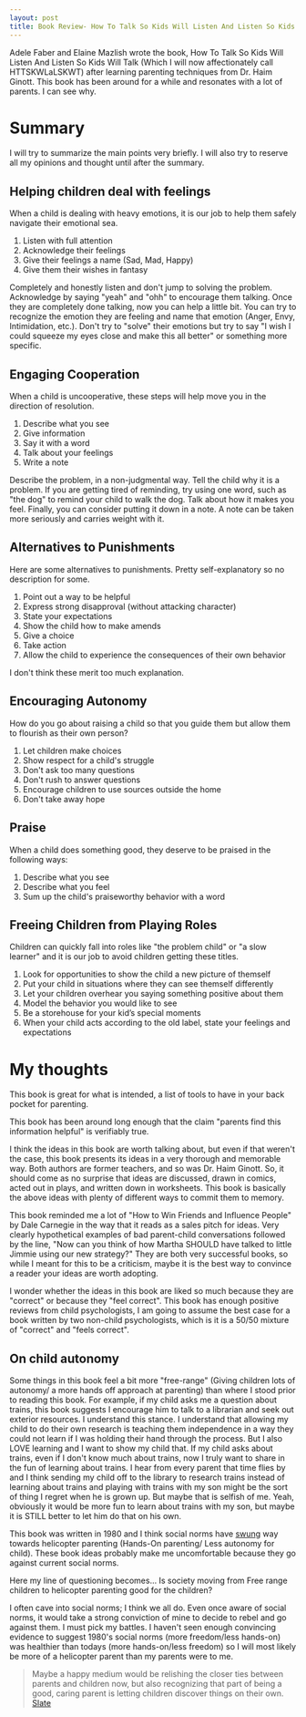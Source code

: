 ```yaml
---
layout: post
title: Book Review- How To Talk So Kids Will Listen And Listen So Kids Will Talk
---
```


Adele Faber and Elaine Mazlish wrote the book, How To Talk So Kids Will Listen And Listen So Kids Will Talk (Which I will now affectionately call HTTSKWLaLSKWT) after learning parenting techniques from Dr. Haim Ginott. 
This book has been around for a while and resonates with a lot of parents. 
I can see why. 

# Summary

I will try to summarize the main points very briefly. I will also try to reserve all my opinions and thought until after the summary.

## Helping children deal with feelings

When a child is dealing with heavy emotions, it is our job to help them safely navigate their emotional sea.

1. Listen with full attention
2. Acknowledge their feelings
3. Give their feelings a name (Sad, Mad, Happy)
4. Give them their wishes in fantasy

Completely and honestly listen and don't jump to solving the problem. Acknowledge by saying "yeah" and "ohh" to encourage them talking. Once they are completely done talking, now you can help a little bit. You can try to recognize the emotion they are feeling and name that emotion (Anger, Envy, Intimidation, etc.). Don't try to "solve" their emotions but try to say "I wish I could squeeze my eyes close and make this all better" or something more specific. 

## Engaging Cooperation

When a child is uncooperative, these steps will help move you in the direction of resolution. 

1. Describe what you see
2. Give information
3. Say it with a word
4. Talk about your feelings
5. Write a note

Describe the problem, in a non-judgmental way. Tell the child why it is a problem. If you are getting tired of reminding, try using one word, such as "the dog" to remind your child to walk the dog. Talk about how it makes you feel. Finally, you can consider putting it down in a note. A note can be taken more seriously and carries weight with it.  

## Alternatives to Punishments

Here are some alternatives to punishments. Pretty self-explanatory so no description for some. 

1. Point out a way to be helpful
2. Express strong disapproval (without attacking character)
3. State your expectations
4. Show the child how to make amends
5. Give a choice 
6. Take action
7. Allow the child to experience the consequences of their own behavior

I don't think these merit too much explanation. 

## Encouraging Autonomy 

How do you go about raising a child so that you guide them but allow them to flourish as their own person?

1. Let children make choices
2. Show respect for a child's struggle
3. Don't ask too many questions
4. Don't rush to answer questions
5. Encourage children to use sources outside the home
6. Don't take away hope

## Praise

When a child does something good, they deserve to be praised in the following ways:

1. Describe what you see
2. Describe what you feel
3. Sum up the child's praiseworthy behavior with a word

## Freeing Children from Playing Roles

Children can quickly fall into roles like "the problem child" or "a slow learner" and it is our job to avoid children getting these titles. 

1. Look for opportunities to show the child a new picture of themself
2. Put your child in situations where they can see themself differently
3. Let your children overhear you saying something positive about them
4. Model the behavior you would like to see
5. Be a storehouse for your kid’s special moments
6. When your child acts according to the old label, state your feelings and expectations

# My thoughts

This book is great for what is intended, a list of tools to have in your back pocket for parenting.

This book has been around long enough that the claim "parents find this information helpful" is verifiably true. 

I think the ideas in this book are worth talking about, but even if that weren't the case, this book presents its ideas in a very thorough and memorable way. 
Both authors are former teachers, and so was Dr. Haim Ginott. 
So, it should come as no surprise that ideas are discussed, drawn in comics, acted out in plays, and written down in worksheets. 
This book is basically the above ideas with plenty of different ways to commit them to memory.

This book reminded me a lot of "How to Win Friends and Influence People" by Dale Carnegie in the way that it reads as a sales pitch for ideas. 
Very clearly hypothetical examples of bad parent-child conversations followed by the line, "Now can you think of how Martha SHOULD have talked to little Jimmie using our new strategy?"
They are both very successful books, so while I meant for this to be a criticism, maybe it is the best way to convince a reader your ideas are worth adopting. 

I wonder whether the ideas in this book are liked so much because they are "correct" or because they "feel correct".
This book has enough positive reviews from child psychologists, I am going to assume the best case for a book written by two non-child psychologists, which is it is a 50/50 mixture of "correct" and "feels correct".

## On child autonomy
Some things in this book feel a bit more "free-range" (Giving children lots of autonomy/ a more hands off approach at parenting) than where I stood prior to reading this book. 
For example, if my child asks me a question about trains, this book suggests I encourage him to talk to a librarian and seek out exterior resources. 
I understand this stance. 
I understand that allowing my child to do their own research is teaching them independence in a way they could not learn if I was holding their hand through the process. 
But I also LOVE learning and I want to show my child that. 
If my child asks about trains, even if I don't know much about trains, now I truly want to share in the fun of learning about trains. 
I hear from every parent that time flies by and I think sending my child off to the library to research trains instead of learning about trains and playing with trains with my son might be the sort of thing I regret when he is grown up.
But maybe that is selfish of me. 
Yeah, obviously it would be more fun to learn about trains with my son, but maybe it is STILL better to let him do that on his own.

This book was written in 1980 and I think social norms have [swung](http://www.slate.com/articles/life/family/2014/08/slate_childhood_survey_results_kids_today_have_a_lot_less_freedom_than_their.html) way towards helicopter parenting (Hands-On parenting/ Less autonomy for child). 
These book ideas probably make me uncomfortable because they go against current social norms. 

Here my line of questioning becomes... Is society moving from Free range children to helicopter parenting good for the children?

I often cave into social norms; I think we all do. 
Even once aware of social norms, it would take a strong conviction of mine to decide to rebel and go against them. 
I must pick my battles.
I haven't seen enough convincing evidence to suggest 1980's social norms (more freedom/less hands-on) was healthier than todays (more hands-on/less freedom) so I will most likely be more of a helicopter parent than my parents were to me. 

> Maybe a happy medium would be relishing the closer ties between parents and children now, but also recognizing that part of being a good, caring parent is letting children discover things on their own. [Slate](http://www.slate.com/articles/life/family/2014/08/slate_childhood_survey_results_kids_today_have_a_lot_less_freedom_than_their.)
